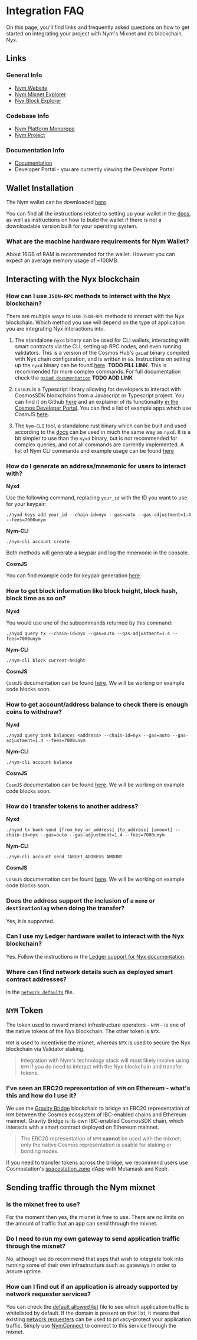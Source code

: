 # Integration FAQ

On this page, you'll find links and frequently asked questions on how to get started on integrating your project with Nym's Mixnet and its blockchain, Nyx. 

## Links
### General Info 
* [Nym Website](https://nymtech.net/)
* [Nym Mixnet Explorer](https://explorer.nymtech.net/)
* [Nyx Block Explorer](https://nym.explorers.guru/)

### Codebase Info
* [Nym Platform Monorepo](https://github.com/nymtech/nym/)
* [Nym Project](https://github.com/nymtech/)

### Documentation Info
* [Documentation](https://nymtech.net/docs/) 
* Developer Portal - you are currently viewing the Developer Portal 

## Wallet Installation 
The Nym wallet can be downloaded [here](https://nymtech.net/download/). 

You can find all the instructions related to setting up your wallet in the [docs](https://nymtech.net/docs/wallet.html), as well as instructions on how to build the wallet if there is not a downloadable version built for your operating system. 

### What are the machine hardware requirements for Nym Wallet?
About 16GB of RAM is recommended for the wallet. However you can expect an average memory usage of ~100MB.


## Interacting with the Nyx blockchain 
### How can I use `JSON-RPC` methods to interact with the Nyx blockchain?
There are multiple ways to use `JSON-RPC` methods to interact with the Nyx blockchain. Which method you use will depend on the type of application you are integrating Nyx interactions into. 

1. The standalone `nyxd` binary can be used for CLI wallets, interacting with smart contracts via the CLI, setting up RPC nodes, and even running validators. This is a version of the Cosmos Hub's `gaiad` binary compiled with Nyx chain configuration, and is written in `Go`. Instructions on setting up the `nyxd` binary can be found [here](https://nymtech.net/docs/). **TODO FILL LINK**. This is recommended for more complex commands. For full documentation check the [`gaiad documentation`]() **TODO ADD LINK** 

2. `CosmJS` is a Typescript library allowing for developers to interact with CosmosSDK blockchains from a Javascript or Typescript project. You can find it on Github [here](https://github.com/cosmos/cosmjs) and an explainer of its functionality [in the Cosmos Developer Portal](https://tutorials.cosmos.network/tutorials/7-cosmjs/1-cosmjs-intro.html). You can find a list of example apps which use CosmJS [here](https://codesandbox.io/examples/package/@cosmjs/stargate). 

3. The `Nym-CLI` tool, a standalone rust binary which can be built and used according to the [docs](https://nymtech.net/docs/tools/nym-cli.html) can be used in much the same way as `nyxd`. It is a bit simpler to use than the `nyxd` binary, but is not recommended for complex queries, and not all commands are currently implemented. A list of Nym CLI commands and example usage can be found [here](https://nymtech.net/docs/tools/nym-cli.html) 

### How do I generate an address/mnemonic for users to interact with?
**Nyxd**

Use the following command, replacing `your_id` with the ID you want to use for your keypair:
```
./nyxd keys add your_id --chain-id=nyx --gas=auto --gas-adjustment=1.4 --fees=7000unym
```

**Nym-CLI**
```
./nym-cli account create
```

Both methods will generate a keypair and log the mnemonic in the console.

**CosmJS** 

You can find example code for keypair generation [here](https://tutorials.cosmos.network/tutorials/7-cosmjs/2-first-steps.html#testnet-preparation). 

### How to get block information like block height, block hash, block time as so on? 
**Nyxd**

You would use one of the subcommands returned by this command:
```
./nyxd query tx --chain-id=nyx --gas=auto --gas-adjustment=1.4 --fees=7000unym
```

**Nym-CLI**
```
./nym-cli block current-height
```

**CosmJS** 

`CosmJS` documentation can be found [here](https://cosmos.github.io/cosmjs/). We will be working on example code blocks soon. 

### How to get account/address balance to check there is enough coins to withdraw?
**Nyxd**
```
./nyxd query bank balances <address> --chain-id=nyx --gas=auto --gas-adjustment=1.4 --fees=7000unym
```

**Nym-CLI**
```
./nym-cli account balance
```

**CosmJS** 

`CosmJS` documentation can be found [here](https://cosmos.github.io/cosmjs/). We will be working on example code blocks soon. 

### How do I transfer tokens to another address? 
**Nyxd**
```
./nyxd tx bank send [from_key_or_address] [to_address] [amount] --chain-id=nyx --gas=auto --gas-adjustment=1.4 --fees=7000unym
```

**Nym-CLI**
```
./nym-cli account send TARGET_ADDRESS AMOUNT
```
**CosmJS** 

`CosmJS` documentation can be found [here](https://cosmos.github.io/cosmjs/). We will be working on example code blocks soon. 

### Does the address support the inclusion of a `memo` or `destinationTag` when doing the transfer?
Yes, it is supported.

### Can I use my Ledger hardware wallet to interact with the Nyx blockchain? 
Yes. Follow the instructions in the [Ledger support for Nyx documentation](nyx/ledger-live.html). 

### Where can I find network details such as deployed smart contract addresses? 
In the [`network defaults`](https://github.com/nymtech/nym/blob/release/{{platform_release_version}}/common/network-defaults/src/mainnet.rs) file. 

## `NYM` Token 
The token used to reward mixnet infrastructure operators - `NYM` - is one of the native tokens of the Nyx blockchain. The other token is `NYX`. 

`NYM` is used to incentivise the mixnet, whereas `NYX` is used to secure the Nyx blockchain via Validator staking. 

> Integration with Nym's technology stack will most likely involve using `NYM` if you do need to interact with the Nyx blockchain and transfer tokens. 

### I've seen an ERC20 representation of `NYM` on Ethereum - what's this and how do I use it? 

We use the [Gravity Bridge](https://github.com/Gravity-Bridge) blockchain to bridge an ERC20 representation of `NYM` between the Cosmos ecosystem of IBC-enabled chains and Ethereum mainnet. Gravity Bridge is its own IBC-enabled CosmosSDK chain, which interacts with a smart contract deployed on Ethereum mainnet. 

> The ERC20 representation of `NYM` **cannot** be used with the mixnet; only the native Cosmos representation is usable for staking or bonding nodes.

If you need to transfer tokens across the bridge, we recommend users use Cosmostation's [spacestation.zone](https://spacestation.zone/) dApp with Metamask and Keplr. 

## Sending traffic through the Nym mixnet  
### Is the mixnet free to use? 
For the moment then yes, the mixnet is free to use. There are no limits on the amount of traffic that an app can send through the mixnet. 

### Do I need to run my own gateway to send application traffic through the mixnet? 
No, although we do recommend that apps that wish to integrate look into running some of their own infrastructure such as gateways in order to assure uptime. 

### How can I find out if an application is already supported by network requester services? 
You can check the [default allowed list](https://nymtech.net/.wellknown/network-requester/standard-allowed-list.txt) file to see which application traffic is whitelisted by default. If the domain is present on that list, it means that existing [network requesters](https://nymtech.net/docs/nodes/network-requester-setup.html) can be used to privacy-protect your application traffic. Simply use [NymConnect](../quickstart/nymconnect-gui.md) to connect to this service through the mixnet.  